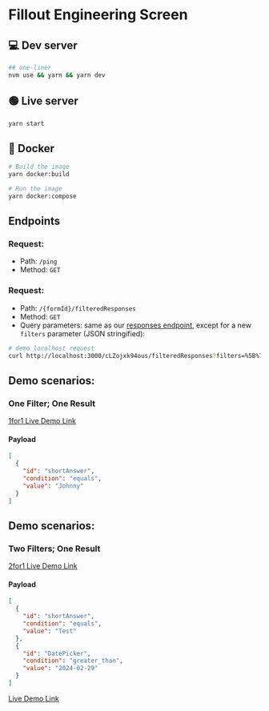 # Fillout Engineering Screen

## 💻 Dev server

```bash
## one-liner
nvm use && yarn && yarn dev
```

## 🟢 Live server

```bash
yarn start
```

## 🐋 Docker

```bash
# Build the image
yarn docker:build

# Run the image
yarn docker:compose
```

## Endpoints

### **Request:**

- Path: `/ping`
- Method: `GET`

### **Request:**

- Path: `/{formId}/filteredResponses`
- Method: `GET`
- Query parameters: same as our [responses endpoint](https://www.fillout.com/help/fillout-rest-api#d8b24260dddd4aaa955f85e54f4ddb4d), except for a new `filters` parameter (JSON stringified):

```bash
# demo localhost request
curl http://localhost:3000/cLZojxk94ous/filteredResponses?filters=%5B%7B%22id%22:%22shortAnswer%22,%22condition%22:%22equals%22,%22value%22:%22Test%22%7D%5D
```

## Demo scenarios:

### One Filter; One Result

[1for1 Live Demo Link](https://fillout-mvoh.onrender.com/cLZojxk94ous/filteredResponses?filters=%5B%7B%22id%22:%22shortAnswer%22,%22condition%22:%22equals%22,%22value%22:%22Johnny%22%7D%5D)

#### Payload

```json
[
  {
    "id": "shortAnswer",
    "condition": "equals",
    "value": "Johnny"
  }
]
```

## Demo scenarios:

### Two Filters; One Result

[2for1 Live Demo Link](https://fillout-mvoh.onrender.com/cLZojxk94ous/filteredResponses?filters=%5B%7B%22id%22:%22shortAnswer%22,%22condition%22:%22equals%22,%22value%22:%22Johnny%22%7D%5D)

#### Payload

```json
[
  {
    "id": "shortAnswer",
    "condition": "equals",
    "value": "Test"
  },
  {
    "id": "DatePicker",
    "condition": "greater_than",
    "value": "2024-02-29"
  }
]
```

[Live Demo Link](https://fillout-mvoh.onrender.com/cLZojxk94ous/filteredResponses?filters=%5B%7B%22id%22%3A%22shortAnswer%22%2C%22condition%22%3A%22equals%22%2C%22value%22%3A%22Test%22%7D%2C%7B%22id%22%3A%22DatePicker%22%2C%22condition%22%3A%22greater_than%22%2C%22value%22%3A%222024-02-29%22%7D%5D)
